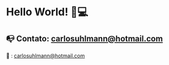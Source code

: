 <h1>
  Hello World!
  🤘💻
</h1>  
  
  
## :mailbox_with_no_mail: Contato: carlosuhlmann@hotmail.com
:email: : carlosuhlmann@hotmail.com


<!---
## GitHub Status:
![github stats](https://github-readme-stats.vercel.app/api?username=carlosuhlmann&show_icons=true)
## Top Languages Card:
[![Top Langs](https://github-readme-stats.vercel.app/api/top-langs/?username=carlosuhlmann)](https://github.com/carlosuhlmann/github-readme-stats)
-->






